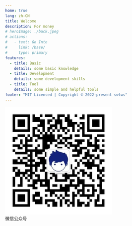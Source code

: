 ```yaml
---
home: true
lang: zh-CN
title: Welcome
description: For money
# heroImage: ./back.jpeg
# actions:
#   - text: Go Into
#     link: /base/
#     type: primary
features:
  - title: Basic
    details: some basic knowledge
  - title: Development
    details: some development skills
  - title: Tool
    details: some simple and helpful tools
footer: "MIT Licensed | Copyright © 2022-present swlws"
---
```


<p style="text-align:center;">

<img src="/imgs/wechat_article.jpg"/><br/>
<span>微信公众号</span>

</p>
